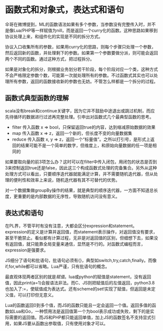 # 函数式和对象式，表达式和语句

伞哥在微博提到，ML的函数语法如果有多个参数，当参数没有完整传入时，并不是像Lua/PHP等一样赋值为nill，而是返回一个curry化的函数。这种思路如果移到协议处理上来，和组件化的实现是不同的拆分方式。

协议入口收集所有的参数，如果用curry化的思路，则每个步骤只处理一个参数，然后返回新的函数，并处理剩下的参数。如果第一个参数要做分派，则可能会返回两个不同的函数。通过这种方式，把过程拆分。

如果是对象化的拆分，则根据业务划分若干阶段，每个阶段对应一个类，这种方式不会严格限定参数个数，可能第一次就处理所有的参数。不过函数式其实也可以处理所有参数，返回的函数接收新的参数也无妨。不管怎么样都是一个拆分的过程。

函数式典型函数的理解
--
scala没有break和continue关键字，因为它并不鼓励中途退出或跳过机制，而应先待循环的数据进行过滤再完整处理。引申出对函数式几个最典型函数的思考。

* filter 传入函数 x => bool，只保留返回true的内容，达到缩减原始数据的效果
* map 传入函数 x => z，返回一个新的，但长度不变的向量数据集
* reduce 传入函数 x, y => z，返回一个“标量值”。之所以打引号，是形式上返回的结果可能不是一个简单的数字，但维度上，和原始向量数据的任一项是相同的

如果要取向量的前3项怎么办？这时可以在filter中传入闭包，用闭包的状态是否到3来控制返回true还是false，因此这三个构成函数式处理的完备集合。另外从这种处理方式可以看出，只要顺序迭代器就能满足计算，并不需要随机迭代器，但从处理的便利性和效率上来说，随机迭代器有其不可替代的优势。

对一个数据集做groupBy操作的结果，就是典型的顺序迭代器，一方面不知道总长度，更重要的是内部数据的无序性，导致随机访问没有意义。

表达式和语句
--
在PL界，不管平时有没有注意，大都会区分expression和statement。expression的定义是计算并返回值，而statement表示操作，对返回值没有要求，甚至干脆禁止。看似都有计算过程，无非是对返回值的区别，但细想下去，如果没有返回值，就只能靠全局变量来通信，显然是不行的。对函数式编程而言，expression是强要求。

JS细分了语句和批语句，批语句必须有{}，典型如switch,try,catch,finally。而像if,for,while都可以省略。Lua严谨，只有批语句的概念。

最直观体现两者区别的就是*赋值*。lua或python的赋值是statement，没有返回值，因此print(a=1)会报语法非法。而C、JS则把赋值后的左值返回，python3.8也加入了:=，使赋值成为表达式。还有scheme的set!实现了赋值，但返回是未定义值，可以打印但无意义。

Lua的函数返回0到多个值，而JS的函数只能且一定会返回一个值。返回多值的函数如Lua和Go，一种惯用法是返回值第一个为bool表示成功或失败，剩下的是实际需要的返回值。而JS和PHP都只能返回单值，加上JS的函数签名不支持显式引用，如果JS要从函数出参取值，只有使用对象才可以。